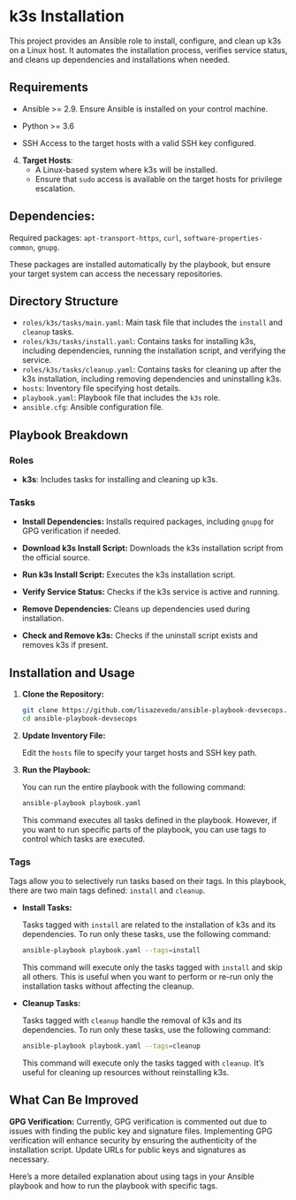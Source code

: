 
# k3s Installation

This project provides an Ansible role to install, configure, and clean up k3s on a Linux host. It automates the installation process, verifies service status, and cleans up dependencies and installations when needed.

## Requirements

- Ansible >= 2.9.
    Ensure Ansible is installed on your control machine.

- Python >= 3.6 

- SSH Access to the target hosts with a valid SSH key configured.

4. **Target Hosts**:
   - A Linux-based system where k3s will be installed.
   - Ensure that `sudo` access is available on the target hosts for privilege escalation.

## Dependencies:
Required packages: 
`apt-transport-https`, `curl`, `software-properties-common`, `gnupg`.

These packages are installed automatically by the playbook, but ensure your target system can access the necessary repositories.

## Directory Structure

- `roles/k3s/tasks/main.yaml`: Main task file that includes the `install` and `cleanup` tasks.
- `roles/k3s/tasks/install.yaml`: Contains tasks for installing k3s, including dependencies, running the installation script, and verifying the service.
- `roles/k3s/tasks/cleanup.yaml`: Contains tasks for cleaning up after the k3s installation, including removing dependencies and uninstalling k3s.
- `hosts`: Inventory file specifying host details.
- `playbook.yaml`: Playbook file that includes the `k3s` role.
- `ansible.cfg`: Ansible configuration file.

## Playbook Breakdown

### Roles

- **k3s**: Includes tasks for installing and cleaning up k3s.

### Tasks

- **Install Dependencies:**
  Installs required packages, including `gnupg` for GPG verification if needed.

- **Download k3s Install Script:**
  Downloads the k3s installation script from the official source.

- **Run k3s Install Script:**
  Executes the k3s installation script.

- **Verify Service Status:**
  Checks if the k3s service is active and running.

- **Remove Dependencies:**
  Cleans up dependencies used during installation.

- **Check and Remove k3s:**
  Checks if the uninstall script exists and removes k3s if present.

## Installation and Usage

1. **Clone the Repository:**

   ```bash
   git clone https://github.com/lisazevedo/ansible-playbook-devsecops.git
   cd ansible-playbook-devsecops
   ```

2. **Update Inventory File:**

   Edit the `hosts` file to specify your target hosts and SSH key path.

3. **Run the Playbook:**

   You can run the entire playbook with the following command:

   ```bash
   ansible-playbook playbook.yaml
   ```

   This command executes all tasks defined in the playbook. However, if you want to run specific parts of the playbook, you can use tags to control which tasks are executed.

### Tags

Tags allow you to selectively run tasks based on their tags. In this playbook, there are two main tags defined: `install` and `cleanup`.

- **Install Tasks:**

  Tasks tagged with `install` are related to the installation of k3s and its dependencies. To run only these tasks, use the following command:

  ```bash
  ansible-playbook playbook.yaml --tags=install
  ```

  This command will execute only the tasks tagged with `install` and skip all others. This is useful when you want to perform or re-run only the installation tasks without affecting the cleanup.

- **Cleanup Tasks:**

  Tasks tagged with `cleanup` handle the removal of k3s and its dependencies. To run only these tasks, use the following command:

  ```bash
  ansible-playbook playbook.yaml --tags=cleanup
  ```

  This command will execute only the tasks tagged with `cleanup`. It’s useful for cleaning up resources without reinstalling k3s.

## What Can Be Improved

**GPG Verification:**
   Currently, GPG verification is commented out due to issues with finding the public key and signature files. Implementing GPG verification will enhance security by ensuring the authenticity of the installation script. Update URLs for public keys and signatures as necessary.


Here’s a more detailed explanation about using tags in your Ansible playbook and how to run the playbook with specific tags.
